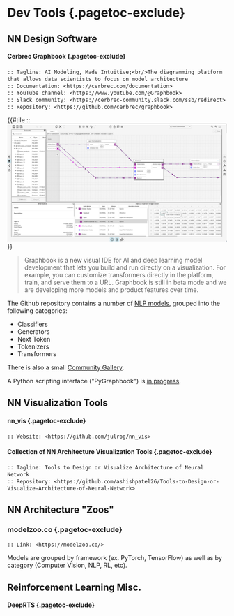 # Dev Tools {.pagetoc-exclude}

## NN Design Software

#### Cerbrec Graphbook {.pagetoc-exclude}

```info
:: Tagline: AI Modeling, Made Intuitive;<br/>The diagramming platform that allows data scientists to focus on model architecture
:: Documentation: <https://cerbrec.com/documentation>
:: YouTube channel: <https://www.youtube.com/@Graphbook>
:: Slack community: <https://cerbrec-community.slack.com/ssb/redirect>
:: Repository: <https://github.com/cerbrec/graphbook>
```

{{#tile
:: ![Cerbrec Graphbook screenshot](assets/2023-12-13-12-41-19.png)
}}

> Graphbook is a new visual IDE for AI and deep learning model development that lets you build and run directly on a visualization. For example, you can customize transformers directly in the platform, train, and serve them to a URL. Graphbook is still in beta mode and we are developing more models and product features over time.

The Github repository contains a number of [NLP models](https://github.com/cerbrec/graphbook/tree/master/nlp_models), grouped into the following categories:
+ Classifiers
+ Generators
+ Next Token
+ Tokenizers
+ Transformers

There is also a small [Community Gallery](https://github.com/cerbrec/graphbook/tree/master/community_gallery).

A Python scripting interface ("PyGraphbook") is [in progress](https://github.com/cerbrec/graphbook/tree/master/PyGraphbook).

## NN Visualization Tools

#### nn_vis {.pagetoc-exclude}
```info
:: Website: <https://github.com/julrog/nn_vis>
```



#### Collection of NN Architecture Visualization Tools {.pagetoc-exclude}

```info
:: Tagline: Tools to Design or Visualize Architecture of Neural Network
:: Repository: <https://github.com/ashishpatel26/Tools-to-Design-or-Visualize-Architecture-of-Neural-Network>
```

## NN Architecture "Zoos"

### modelzoo.co {.pagetoc-exclude}

```info
:: Link: <https://modelzoo.co/>
```

Models are grouped by framework (ex. PyTorch, TensorFlow) as well as by category (Computer Vision, NLP, RL, etc).



## Reinforcement Learning Misc.

#### DeepRTS {.pagetoc-exclude}